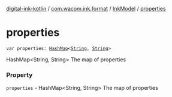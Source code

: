 [digital-ink-kotlin](../../index.md) / [com.wacom.ink.format](../index.md) / [InkModel](index.md) / [properties](./properties.md)

# properties

`var properties: `[`HashMap`](https://kotlinlang.org/api/latest/jvm/stdlib/kotlin.collections/-hash-map/index.html)`<`[`String`](https://kotlinlang.org/api/latest/jvm/stdlib/kotlin/-string/index.html)`, `[`String`](https://kotlinlang.org/api/latest/jvm/stdlib/kotlin/-string/index.html)`>`

HashMap&lt;String, String&gt; The map of properties

### Property

`properties` - HashMap&lt;String, String&gt; The map of properties
